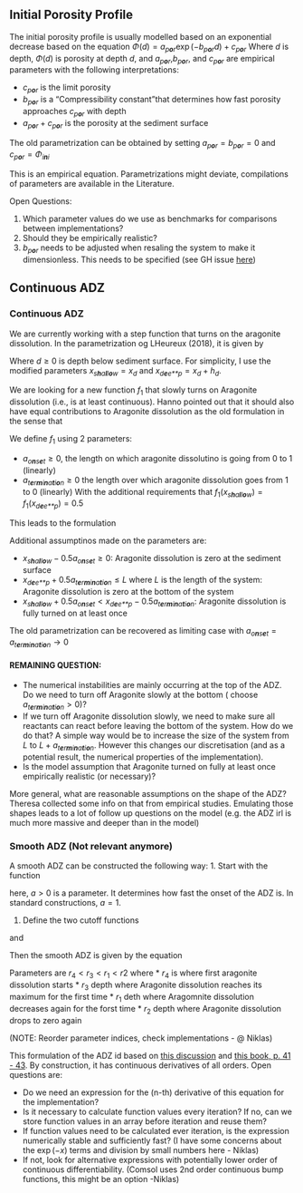 ## Initial Porosity Profile

The initial porosity profile is usually modelled based on an exponential
decrease based on the equation
*Φ*(*d*) = *a*<sub>*p**o**r*</sub>exp (−*b*<sub>*p**o**r*</sub>*d*) + *c*<sub>*p**o**r*</sub>
Where *d* is depth, *Φ*(*d*) is porosity at depth *d*, and
*a*<sub>*p**o**r*</sub>,*b*<sub>*p**o**r*</sub>, and
*c*<sub>*p**o**r*</sub> are empirical parameters with the following
interpretations:

-   *c*<sub>*p**o**r*</sub> is the limit porosity
-   *b*<sub>*p**o**r*</sub> is a “Compressibility constant”that
    determines how fast porosity approaches *c*<sub>*p**o**r*</sub> with
    depth
-   *a*<sub>*p**o**r*</sub> + *c*<sub>*p**o**r*</sub> is the porosity at
    the sediment surface

The old parametrization can be obtained by setting
*a*<sub>*p**o**r*</sub> = *b*<sub>*p**o**r*</sub> = 0 and
*c*<sub>*p**o**r*</sub> = *Φ*<sub>*i**n**i*</sub>

This is an empirical equation. Parametrizations might deviate,
compilations of parameters are available in the Literature.

Open Questions:

1.  Which parameter values do we use as benchmarks for comparisons
    between implementations?
2.  Should they be empirically realistic?
3.  *b*<sub>*p**o**r*</sub> needs to be adjusted when resaling the
    system to make it dimensionless. This needs to be specified (see GH
    issue [here](https://github.com/MindTheGap-ERC/LMA-Matlab/issues/4))

## Continuous ADZ

### Continuous ADZ

We are currently working with a step function that turns on the
aragonite dissolution. In the parametrization og LHeureux (2018), it is
given by

Where *d* ≥ 0 is depth below sediment surface. For simplicity, I use the
modified parameters
*x*<sub>*s**h**a**l**l**o**w*</sub> = *x*<sub>*d*</sub> and
*x*<sub>*d**e**e**p*</sub> = *x*<sub>*d*</sub> + *h*<sub>*d*</sub>.

We are looking for a new function *f*<sub>1</sub> that slowly turns on
Aragonite dissolution (i.e., is at least continuous). Hanno pointed out
that it should also have equal contributions to Aragonite dissolution as
the old formulation in the sense that

We define *f*<sub>1</sub> using 2 parameters:

-   *a*<sub>*o**n**s**e**t*</sub> ≥ 0, the length on which aragonite
    dissolutino is going from 0 to 1 (linearly)
-   *a*<sub>*t**e**r**m**i**n**a**t**i**o**n*</sub> ≥ 0 the length over
    which aragonite dissolution goes from 1 to 0 (linearly) With the
    additional requirements that
    *f*<sub>1</sub>(*x*<sub>*s**h**a**l**l**o**w*</sub>) = *f*<sub>1</sub>(*x*<sub>*d**e**e**p*</sub>) = 0.5

This leads to the formulation

Additional assumptinos made on the parameters are:

-   *x*<sub>*s**h**a**l**l**o**w*</sub> − 0.5*a*<sub>*o**n**s**e**t*</sub> ≥ 0:
    Aragonite dissolution is zero at the sediment surface
-   *x*<sub>*d**e**e**p*</sub> + 0.5*a*<sub>*t**e**r**m**i**n**a**t**i**o**n*</sub> ≤ *L*
    where *L* is the length of the system: Aragonite dissolution is zero
    at the bottom of the system
-   *x*<sub>*s**h**a**l**l**o**w*</sub> + 0.5*a*<sub>*o**n**s**e**t*</sub> \< *x*<sub>*d**e**e**p*</sub> − 0.5*a*<sub>*t**e**r**m**i**n**a**t**i**o**n*</sub>:
    Aragonite dissolution is fully turned on at least once

The old parametrization can be recovered as limiting case with
*a*<sub>*o**n**s**e**t*</sub> = *a*<sub>*t**e**r**m**i**n**a**t**i**o**n*</sub> → 0

#### REMAINING QUESTION:

-   The numerical instabilities are mainly occurring at the top of the
    ADZ. Do we need to turn off Aragonite slowly at the bottom ( choose
    *a*<sub>*t**e**r**m**i**n**a**t**i**o**n*</sub> \> 0)?
-   If we turn off Aragonite dissolution slowly, we need to make sure
    all reactants can react before leaving the bottom of the system. How
    do we do that? A simple way would be to increase the size of the
    system from *L* to
    *L* + *a*<sub>*t**e**r**m**i**n**a**t**i**o**n*</sub>. However this
    changes our discretisation (and as a potential result, the numerical
    properties of the implementation).
-   Is the model assumption that Aragonite turned on fully at least once
    empirically realistic (or necessary)?

More general, what are reasonable assumptions on the shape of the ADZ?
Theresa collected some info on that from empirical studies. Emulating
those shapes leads to a lot of follow up questions on the model
(e.g. the ADZ irl is much more massive and deeper than in the model)

### Smooth ADZ (Not relevant anymore)

A smooth ADZ can be constructed the following way: 1. Start with the
function

here, *a* \> 0 is a parameter. It determines how fast the onset of the
ADZ is. In standard constructions, *a* = 1.

1.  Define the two cutoff functions

and

Then the smooth ADZ is given by the equation

Parameters are
*r*<sub>4</sub> \< *r*<sub>3</sub> \< *r*<sub>1</sub> \< *r*2 where \*
*r*<sub>4</sub> is where first aragonite dissolution starts \*
*r*<sub>3</sub> depth where Aragonite dissolution reaches its maximum
for the first time \* *r*<sub>1</sub> deth where Aragomnite dissolution
decreases again for the forst time \* *r*<sub>2</sub> depth where
Aragonite dissolution drops to zero again

(NOTE: Reorder parameter indices, check implementations - @ Niklas)

This formulation of the ADZ id based on [this
discussion](https://math.stackexchange.com/questions/101480/are-there-other-kinds-of-bump-functions-than-e-frac1x2-1)
and [this book, p. 41 - 43](https://doi.org/10.1007/978-1-4419-9982-5).
By construction, it has continuous derivatives of all orders. Open
questions are:

-   Do we need an expression for the (n-th) derivative of this equation
    for the implementation?
-   Is it necessary to calculate function values every iteration? If no,
    can we store function values in an array before iteration and reuse
    them?
-   If function values need to be calculated ever iteration, is the
    expression numerically stable and sufficiently fast? (I have some
    concerns about the exp (−*x*) terms and division by small numbers
    here - Niklas)
-   If not, look for alternative expressions with potentially lower
    order of continuous differentiability. (Comsol uses 2nd order
    continuous bump functions, this might be an option -Niklas)
